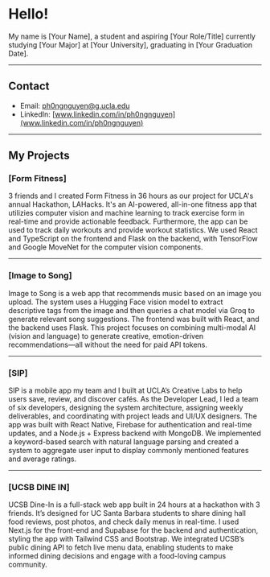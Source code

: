 # Hello!

My name is [Your Name], a student and aspiring [Your Role/Title] currently studying [Your Major] at [Your University], graduating in [Your Graduation Date].

---

## Contact

- Email: ph0ngnguyen@g.ucla.edu  
- LinkedIn: [www.linkedin.com/in/ph0ngnguyen](www.linkedin.com/in/ph0ngnguyen)

---

## My Projects

### [Form Fitness]

3 friends and I created Form Fitness in 36 hours as our project for UCLA's annual Hackathon, LAHacks. It's an AI-powered, all-in-one fitness app that utilizies computer vision and machine learning to track exercise form in real-time and provide actionable feedback. Furthermore, the app can be used to track daily workouts and provide workout statistics. We used React and TypeScript on the frontend and Flask on the backend, with TensorFlow and Google MoveNet for the computer vision components.

---

### [Image to Song]

Image to Song is a web app that recommends music based on an image you upload. The system uses a Hugging Face vision model to extract descriptive tags from the image and then queries a chat model via Groq to generate relevant song suggestions. The frontend was built with React, and the backend uses Flask. This project focuses on combining multi-modal AI (vision and language) to generate creative, emotion-driven recommendations—all without the need for paid API tokens.


---

### [SIP]

SIP is a mobile app my team and I built at UCLA’s Creative Labs to help users save, review, and discover cafés. As the Developer Lead, I led a team of six developers, designing the system architecture, assigning weekly deliverables, and coordinating with project leads and UI/UX designers. The app was built with React Native, Firebase for authentication and real-time updates, and a Node.js + Express backend with MongoDB. We implemented a keyword-based search with natural language parsing and created a system to aggregate user input to display commonly mentioned features and average ratings.

---

### [UCSB DINE IN]

UCSB Dine-In is a full-stack web app built in 24 hours at a hackathon with 3 friends. It’s designed for UC Santa Barbara students to share dining hall food reviews, post photos, and check daily menus in real-time. I used Next.js for the front-end and Supabase for the backend and authentication, styling the app with Tailwind CSS and Bootstrap. We integrated UCSB’s public dining API to fetch live menu data, enabling students to make informed dining decisions and engage with a food-loving campus community.



